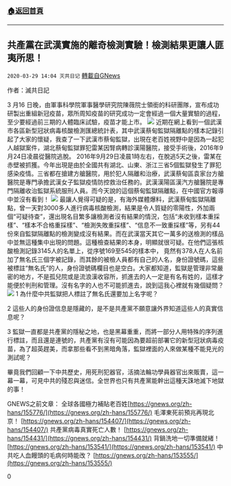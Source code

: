 ###  [:house:返回首頁](https://github.com/ourhimalayas/txt)
---

## 共產黨在武漢實施的離奇檢測實驗！檢測結果更讓人匪夷所思！
`2020-03-29 14:04 灭共日记` [轉載自GNews](https://gnews.org/zh-hant/156440/)

作者：滅共日記

3 月16 日晚，由軍事科學院軍事醫學研究院陳薇院士領銜的科研團隊，宣布成功研製出重組新冠疫苗，眾所周知疫苗的研究成功一定會經過一個大量實驗的過程，至少要經過前三期的人體臨床試驗，疫苗才能上市。
![](https://s3-ap-northeast-1.amazonaws.com/news.guo.offload.media/wp-content/uploads/2020/03/29140307/1--4.jpg)
近期在網上看到一個武漢市各區新型冠狀病毒核酸檢測匯總統計表，其中武漢蔡甸監獄隔離點的樣本記錄引起了大家的懷疑，我查了一下武漢市蔡甸監獄，出現在老百姓視野中是因為一起犯人越獄案件，湖北蔡甸監獄罪犯雷某因腎病轉診漢陽醫院，接受手術後，2016年9月24日凌晨從醫院逃脫。 2016年9月29日凌晨1時左右，在脫逃5天之後，雷某在赤壁被抓獲。今年出現是由於全國共有湖北、山東、浙江三省5個監獄發生了罪犯感染疫情。三省都在搶建方艙醫院，用於犯人隔離和治療，武漢蔡甸區袁家台方艙醫院是專門承擔武漢女子監獄疫情防控救治任務的。武漢漢陽區漢汽方艙醫院是專門隔離收治監獄系統服刑人員。而今天說的這個蔡甸監獄隔離點，在中國官方報導中並沒有看到！
![](https://s3-ap-northeast-1.amazonaws.com/news.guo.offload.media/wp-content/uploads/2020/03/29140251/2-.jpg)
最讓人覺得可疑的是，有海外媒體爆料，武漢蔡甸監獄隔離點，曾一天對3000多人進行病毒核酸檢測，結果是令人質疑的零陽性，外加兩個“可疑待查”，還出現名目繁多讓檢測者沒有結果的情況，包括“未收到樣本重採樣”、“樣本不合格重採樣”、“檢測失敗重採樣”、“信息不一致重採樣”等，另有44份來自監獄隔離點的檢測變成沒有結果。而在武漢當天其它一萬多的送檢測的樣品中並無這種集中出現的問題。這種檢查結果的本身，明顯就很可疑。在他們這張核酸檢測記錄3145人的名單上，從序號169至545的樣本中， 竟然有378人在人名前加了無名氏三個字被記錄，而其餘的被檢人員都有自己的人名，身份證號碼，這些被標註“無名氏”的人，身份證號碼欄目也是空白。大家都知道，監獄是管理非常嚴密的地方，不是孤兒院或是流浪漢收容所，抓進去的人一定是有名有姓的，這樣才能便於判刑和管理。沒有名字的人也不可能抓進去，說到這我心裡就有幾個疑問？
![](https://s3-ap-northeast-1.amazonaws.com/news.guo.offload.media/wp-content/uploads/2020/03/29140405/3-2-30.png)
1 為什麼中共監獄把人標註了無名氏還要加上名字呢？

2 這些人的身份證信息是隱藏的，是不是共產黨不願意讓外界知道這些人的真實信息呢？

3 監獄一直都是共產黨的隱秘之地，也是黑幕重重，而將一部分人用特殊的序列進行標註，而且還是連號的，共產黨有沒有可能因為要超前部署它的新型冠狀病毒疫苗，為了超英趕美，而拿那些看不到黑暗角落，監獄裡面的人來做某種不能見光的測試呢？

畢竟我們回顧一下中共歷史，用死刑犯器官，活摘法輪功學員器官出來販賣，這一幕一幕，可見中共的殘忍與迷信。全世界也只有共產黨能幹出這種天誅地滅下地獄的事！

GNEWS之前文章： 
全球各國極力補貼老百姓[https://gnews.org/zh-hans/155776/](https://gnews.org/zh-hans/155776/) 
毛澤東死前預兆再現北京！ [https://gnews.org/zh-hans/154407/](https://gnews.org/zh-hans/154407/) 
共產黨病毒真實死亡人數！ [https://gnews.org/zh-hans/154431/](https://gnews.org/zh-hans/154431/) 
背鍋洗地一切準備就緒！ [https://gnews.org/zh-hans/153541/](https://gnews.org/zh-hans/153541/) 
中共吃人血饅頭的毛病何時能改？ [https://gnews.org/zh-hans/153555/](https://gnews.org/zh-hans/153555/)

0
